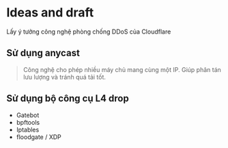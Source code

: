 # Ideas and draft

Lấy ý tưởng công nghệ phòng chống DDoS của Cloudflare

## Sử dụng anycast

> Công nghệ cho phép nhiều máy chủ mang cùng một IP. Giúp phân tán lưu lượng và tránh quá tải tốt.

## Sử dụng bộ công cụ L4 drop

- Gatebot
- bpftools
- Iptables
- floodgate / XDP